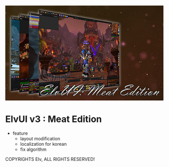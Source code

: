 ![ElvUI](./logo.jpg)

ElvUI v3 : Meat Edition
=======================

+ feature
	- layout modification
	- localization for korean
	- fix algorithm

COPYRIGHTS Elv, ALL RIGHTS RESERVED!
